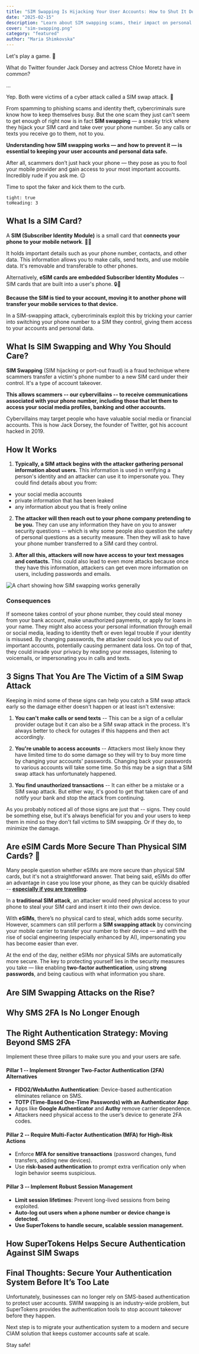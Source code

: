 ```yaml
---
title: "SIM Swapping Is Hijacking Your User Accounts: How to Shut It Down"
date: "2025-02-15"
description: "Learn about SIM swapping scams, their impact on personal security, and effective strategies to safeguard your mobile identity."
cover: "sim-swapping.png"
category: "featured"
author: "Maria Shimkovska"
---
```


Let's play a game. 🎯

What do Twitter founder Jack Dorsey and actress Chloe Moretz have in common? 

...

Yep. Both were victims of a cyber attack called a SIM swap attack. 😬

From spamming to phishing scams and identity theft, cybercriminals sure know how to keep themselves busy. But the one scam they just can't seem to get enough of right now is in fact **SIM swapping** — a sneaky trick where they hijack your SIM card and take over your phone number. So any calls or texts you receive go to them, not to you. 

**Understanding how SIM swapping works — and how to prevent it — is essential to keeping your user accounts and personal data safe.**

After all, scammers don’t just hack your phone — they pose as you to fool your mobile provider and gain access to your most important accounts. Incredibly rude if you ask me. 😑

Time to spot the faker and kick them to the curb.

```toc
tight: true
toHeading: 3
```

## What Is a SIM Card? 
A **SIM (Subscriber Identity Module)** is a small card that **connects your phone to your mobile network**. 📶📲

It holds important details such as your phone number, contacts, and other data. This information allows you to make calls, send texts, and use mobile data. It's removable and transferable to other phones.

Alternatively, **eSIM cards are embedded Subscriber Identity Modules** -- SIM cards that are built into a user's phone. 🔒📲

**Because the SIM is tied to your account, moving it to another phone will transfer your mobile services to that device.**

In a SIM-swapping attack, cybercriminals exploit this by tricking your carrier into switching your phone number to a SIM they control, giving them access to your accounts and personal data. 

## What Is SIM Swapping and Why You Should Care? 

**SIM Swapping** (SIM hijacking or port-out fraud) is a fraud technique where scammers transfer a victim's phone number to a new SIM card under their control. It's a type of account takeover. 
 
**This allows scammers -- our cybervillains -- to receive communications associated with your phone number, including those that let them to access your social media profiles, banking and other accounts.**

Cybervillains may target people who have valuable social media or financial accounts. This is how Jack Dorsey, the founder of Twitter, got his account hacked in 2019. 

## How It Works 

1. **Typically, a SIM attack begins with the attacker gathering personal information about users.** This information is used in verifying a person's identity and an attacker can use it to impersonate you. They could find details about you from: 
- your social media accounts
- private information that has been leaked 
- any information about you that is freely online

2. **The attacker will then reach out to your phone company pretending to be you.** They can use any information they have on you to answer security questions -- which is why some people also question the safety of personal questions as a security measure. Then they will ask to have your phone number transferred to a SIM card they control. 

3. **After all this, attackers will now have access to your text messages and contacts.** This could also lead to even more attacks because once they have this information, attackers can get even more information on users, including passwords and emails. 

![A chart showing how SIM swapping works generally](sc.png)

### Consequences
If someone takes control of your phone number, they could steal money from your bank account, make unauthorized payments, or apply for loans in your name. They might also access your personal information through email or social media, leading to identity theft or even legal trouble if your identity is misused. By changing passwords, the attacker could lock you out of important accounts, potentially causing permanent data loss. On top of that, they could invade your privacy by reading your messages, listening to voicemails, or impersonating you in calls and texts.

## 3 Signs That You Are The Victim of a SIM Swap Attack
Keeping in mind some of these signs can help you catch a SIM swap attack early so the damage either doesn't happen or at least isn't extensive:

1. **You can't make calls or send texts** -- This can be a sign of a cellular provider outage but it can also be a SIM swap attack in the process. It's always better to check for outages if this happens and then act accordingly.

2. **You're unable to access accounts** -- Attackers most likely know they have limited time to do some damage so they will try to buy more time by changing your accounts' passwords. Changing back your passwords to various accounts will take some time. So this may be a sign that a SIM swap attack has unfortunately happened.

3. **You find unauthorized transactions** -- It can either be a mistake or a SIM swap attack. But either way, it's good to get that taken care of and notify your bank and stop the attack from continuing. 

As you probably noticed all of those signs are just that -- signs. They could be something else, but it's always beneficial for you and your users to keep them in mind so they don't fall victims to SIM swapping. Or if they do, to minimize the damage. 
 

## Are eSIM Cards More Secure Than Physical SIM Cards? 🤔
Many people question whether eSIMs are more secure than physical SIM cards, but it's not a straightforward answer. That being said, eSIMs do offer an advantage in case you lose your phone, as they can be quickly disabled -- [**especially if you are traveling**](https://support.apple.com/en-us/118227#:~:text=eSIM%20is%20more%20secure%20than,models%20at%20the%20same%20time.).

In a **traditional SIM attack**, an attacker would need physical access to your phone to steal your SIM card and insert it into their own device.

With **eSIMs**, there’s no physical card to steal, which adds some security. However, scammers can still perform a **SIM swapping attack** by convincing your mobile carrier to transfer your number to their device — and with the rise of social engineering (especially enhanced by AI), impersonating you has become easier than ever.

At the end of the day, neither eSIMs nor physical SIMs are automatically more secure. The key to protecting yourself lies in the security measures you take — like enabling **two-factor authentication**, using **strong passwords**, and being cautious with what information you share.

## Are SIM Swapping Attacks on the Rise? 

##  Why SMS 2FA Is No Longer Enough

##  The Right Authentication Strategy: Moving Beyond SMS 2FA

Implement these three pillars to make sure you and your users are safe.

#### Pillar 1 -- Implement Stronger Two-Factor Authentication (2FA) Alternatives
- **FIDO2/WebAuthn Authentication**: Device-based authentication eliminates reliance on SMS.
- **TOTP (Time-Based One-Time Passwords) with an Authenticator App**:
- Apps like **Google Authenticator** and **Authy** remove carrier dependence.
- Attackers need physical access to the user’s device to generate 2FA codes.

#### Pillar 2 -- Require Multi-Factor Authentication (MFA) for High-Risk Actions
- Enforce **MFA for sensitive transactions** (password changes, fund transfers, adding new devices).
- Use **risk-based authentication** to prompt extra verification only when login behavior seems suspicious.

#### Pillar 3 -- Implement Robust Session Management
- **Limit session lifetimes**: Prevent long-lived sessions from being exploited.
- **Auto-log out users when a phone number or device change is detected**.
- **Use SuperTokens to handle secure, scalable session management.**

## How SuperTokens Helps Secure Authentication Against SIM Swaps

## Final Thoughts: Secure Your Authentication System Before It’s Too Late
Unfortunately, businesses can no longer rely on SMS-based authentication to protect user accounts. SWIM swapping is an industry-wide problem, but SuperTokens provides the authentication tools to stop account takeover before they happen. 

Next step is to migrate your authentication system to a modern and secure CIAM solution that keeps customer accounts safe at scale.

Stay safe!